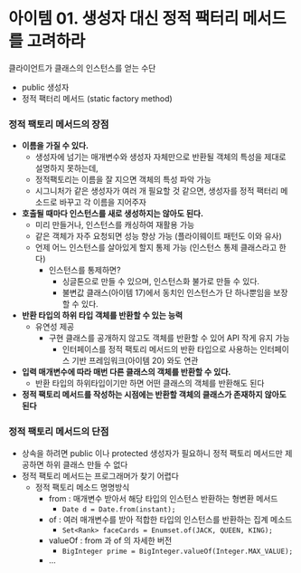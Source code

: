 # 아이템 01. 생성자 대신 정적 팩터리 메서드를 고려하라

클라이언트가 클래스의 인스턴스를 얻는 수단

- public 생성자
- 정적 팩터리 메서드 (static factory method)

### 정적 팩토리 메서드의 장점

- **이름을 가질 수 있다.**
  - 생성자에 넘기는 매개변수와 생성자 자체만으로 반환될 객체의 특성을 제대로 설명하지 못하는데,
  - 정적팩토리는 이름을 잘 지으면 객체의 특성 파악 가능
  - 시그니처가 같은 생성자가 여러 개 필요할 것 같으면, 생성자를 정적 팩터리 메소드로 바꾸고 각 이름을 지어주자
- **호출될 때마다 인스턴스를 새로 생성하지는 않아도 된다.**
  - 미리 만들거나, 인스턴스를 캐싱하여 재활용 가능
  - 같은 객체가 자주 요청되면 성능 향상 가능 (플라이웨이트 패턴도 이와 유사)
  - 언제 어느 인스턴스를 살아있게 할지 통제 가능 (인스턴스 통제 클래스라고 한다)
    - 인스턴스를 통제하면?
      - 싱글톤으로 만들 수 있으며, 
        인스턴스화 불가로 만들 수 있다.
      - 불변값 클래스(아이템 17)에서 동치인 인스턴스가 단 하나뿐임을 보장할 수 있다.
- **반환 타입의 하위 타입 객체를 반환할 수 있는 능력**
  - 유연성 제공
    - 구현 클래스를 공개하지 않고도 객체를 반환할 수 있어 API 작게 유지 가능
      - 인터페이스를 정적 팩토리 메서드의 반환 타입으로 사용하는 인터페이스 기반 프레임워크(아이템 20) 와도 연관
- **입력 매개변수에 따라 매번 다른 클래스의 객체를 반환할 수 있다.**
  - 반환 타입의 하위타입이기만 하면 어떤 클래스의 객체를 반환해도 된다
- **정적 팩토리 메서드를 작성하는 시점에는 반환할 객체의 클래스가 존재하지 않아도 된다**



### 정적 팩토리 메서드의 단점

- 상속을 하려면 public 이나 protected 생성자가 필요하니 정적 팩토리 메서드만 제공하면 하위 클래스 만들 수 없다
- 정적 팩토리 메서드는 프로그래머가 찾기 어렵다
  - 정적 팩토리 메소드 명명방식
    - from : 매개변수 받아서 해당 타입의 인스턴스 반환하는 형변환 메서드
      - `Date d = Date.from(instant);`
    - of : 여러 매개변수를 받아 적합한 타입의 인스턴스를 반환하는 집계 메소드
      - `Set<Rank> faceCards = Enumset.of(JACK, QUEEN, KING);`
    - valueOf : from 과 of 의 자세한 버전
      - `BigInteger prime = BigInteger.valueOf(Integer.MAX_VALUE);`
    - ...

